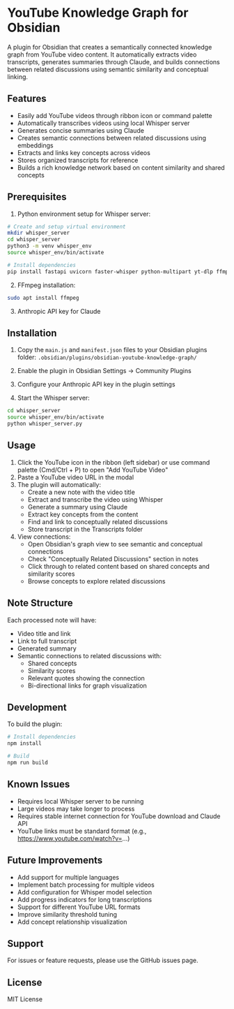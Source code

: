 # YouTube Knowledge Graph for Obsidian

A plugin for Obsidian that creates a semantically connected knowledge graph from YouTube video content. It automatically extracts video transcripts, generates summaries through Claude, and builds connections between related discussions using semantic similarity and conceptual linking.

## Features

- Easily add YouTube videos through ribbon icon or command palette
- Automatically transcribes videos using local Whisper server
- Generates concise summaries using Claude
- Creates semantic connections between related discussions using embeddings
- Extracts and links key concepts across videos
- Stores organized transcripts for reference
- Builds a rich knowledge network based on content similarity and shared concepts

## Prerequisites

1. Python environment setup for Whisper server:
```bash
# Create and setup virtual environment
mkdir whisper_server
cd whisper_server
python3 -m venv whisper_env
source whisper_env/bin/activate

# Install dependencies
pip install fastapi uvicorn faster-whisper python-multipart yt-dlp ffmpeg-python
```

2. FFmpeg installation:
```bash
sudo apt install ffmpeg
```

3. Anthropic API key for Claude

## Installation

1. Copy the `main.js` and `manifest.json` files to your Obsidian plugins folder:
   `.obsidian/plugins/obsidian-youtube-knowledge-graph/`

2. Enable the plugin in Obsidian Settings → Community Plugins

3. Configure your Anthropic API key in the plugin settings

4. Start the Whisper server:
```bash
cd whisper_server
source whisper_env/bin/activate
python whisper_server.py
```

## Usage

1. Click the YouTube icon in the ribbon (left sidebar) or use command palette (Cmd/Ctrl + P) to open "Add YouTube Video"
2. Paste a YouTube video URL in the modal
3. The plugin will automatically:
   - Create a new note with the video title
   - Extract and transcribe the video using Whisper
   - Generate a summary using Claude
   - Extract key concepts from the content
   - Find and link to conceptually related discussions
   - Store transcript in the Transcripts folder
4. View connections:
   - Open Obsidian's graph view to see semantic and conceptual connections
   - Check "Conceptually Related Discussions" section in notes
   - Click through to related content based on shared concepts and similarity scores
   - Browse concepts to explore related discussions

## Note Structure

Each processed note will have:
- Video title and link
- Link to full transcript
- Generated summary
- Semantic connections to related discussions with:
  - Shared concepts
  - Similarity scores
  - Relevant quotes showing the connection
  - Bi-directional links for graph visualization

## Development

To build the plugin:

```bash
# Install dependencies
npm install

# Build
npm run build
```

## Known Issues

- Requires local Whisper server to be running
- Large videos may take longer to process
- Requires stable internet connection for YouTube download and Claude API
- YouTube links must be standard format (e.g., https://www.youtube.com/watch?v=...)

## Future Improvements

- Add support for multiple languages
- Implement batch processing for multiple videos
- Add configuration for Whisper model selection
- Add progress indicators for long transcriptions
- Support for different YouTube URL formats
- Improve similarity threshold tuning
- Add concept relationship visualization

## Support

For issues or feature requests, please use the GitHub issues page.

## License

MIT License